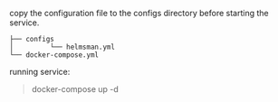 
copy the configuration file to the configs directory before starting the service.

```
├── configs
│         └── helmsman.yml
└── docker-compose.yml
```

running service:

> docker-compose up -d
